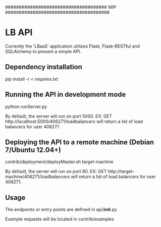 
##################################### WIP ######################################

LB API
=======
Currently the 'LBaaS' application utilizes Flask, Flask-RESTful and SQLAlchemy to present a simple API.

Dependency installation
-------
pip install -r < requires.txt

Running the API in development mode
-------
python runServer.py

By default, the server will run on port 5000.
EX: GET http://localhost:5000/406271/loadbalancers will return a list of load balancers for user 406271.

Deploying the API to a remote machine (Debian 7/Ubuntu 12.04+)
-------
contrib/deployment/deployMaster.sh target-machine

By default, the server will run on port 80.
EX: GET http://target-machine/406271/loadbalancers will return a list of load balancers for user 406271.

Usage
-------
The endpoints or entry points are defined in api/__init__.py

Example requests will be located in contrib/examples






